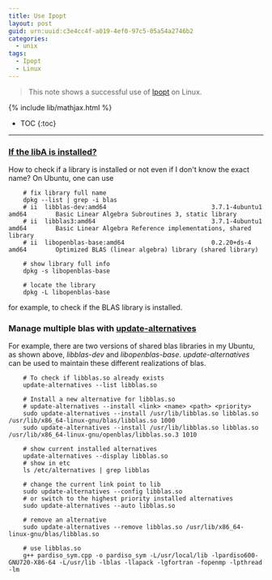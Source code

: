 ```yaml
---
title: Use Ipopt
layout: post
guid: urn:uuid:c3e4cc4f-a019-4ef0-97c5-05a54a2746b2
categories:
  - unix
tags:
  - Ipopt
  - Linux
---
```


> This note shows a successful use of [Ipopt](https://coin-or.github.io/Ipopt/index.html) on Linux.

{% include lib/mathjax.html %}

* TOC
{:toc}


----------------------------------------------


### [If the libA is installed?](https://www.ostechnix.com/how-to-find-if-a-package-is-installed-or-not-in-linux-and-unix/)

How to check if a library is installed or not even if I don't know the exact name? On Ubuntu, one can use 
```
    # fix library full name
    dpkg --list | grep -i blas
    # ii  libblas-dev:amd64                             3.7.1-4ubuntu1                                  amd64        Basic Linear Algebra Subroutines 3, static library
    # ii  libblas3:amd64                                3.7.1-4ubuntu1                                  amd64        Basic Linear Algebra Reference implementations, shared library
    # ii  libopenblas-base:amd64                        0.2.20+ds-4                                     amd64        Optimized BLAS (linear algebra) library (shared library)

    # show library full info
    dpkg -s libopenblas-base

    # locate the library
    dpkg -L libopenblas-base
```
for example, to check if the BLAS library is installed.

### Manage multiple blas with [update-alternatives](https://damien.clauzel.eu/post/2005/02/12/Tutoriel-pour-update-alternatives)

For example, there are two versions of shared blas libraries in my Ubuntu, as shown above, *libblas-dev* and *libopenblas-base*.
*update-alternatives* can be used to maintain these different realizations of blas.

```
    # To check if libblas.so already exists
    update-alternatives --list libblas.so

    # Install a new alternative for libblas.so
    # update-alternatives --install <link> <name> <path> <priority>
    sudo update-alternatives --install /usr/lib/libblas.so libblas.so /usr/lib/x86_64-linux-gnu/blas/libblas.so 1000
    sudo update-alternatives --install /usr/lib/libblas.so libblas.so /usr/lib/x86_64-linux-gnu/openblas/libblas.so.3 1010

    # show current installed alternatives
    update-alternatives --display libblas.so
    # show in etc
    ls /etc/alternatives | grep libblas

    # change the current link point to lib
    sudo update-alternatives --config libblas.so
    # or switch to the highest priority installed alternatives
    sudo update-alternatives --auto libblas.so

    # remove an alternative 
    sudo update-alternatives --remove libblas.so /usr/lib/x86_64-linux-gnu/blas/libblas.so

    # use libblas.so
    g++ pardiso_sym.cpp -o pardiso_sym -L/usr/local/lib -lpardiso600-GNU720-X86-64 -L/usr/lib -lblas -llapack -lgfortran -fopenmp -lpthread -lm
```
